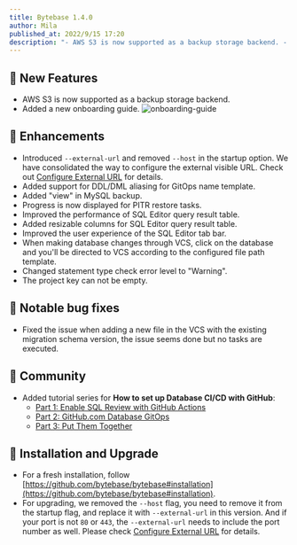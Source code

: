 ```yaml
---
title: Bytebase 1.4.0
author: Mila
published_at: 2022/9/15 17:20
description: "- AWS S3 is now supported as a backup storage backend. - Added a new onboarding guide. - Introduced `--external-url` and removed `--host` in the startup option."
---
```


## 🚀 New Features

- AWS S3 is now supported as a backup storage backend.
- Added a new onboarding guide.
    ![onboarding-guide](/changelog/1.4.0/onboarding-guide.gif)

## 🎄 Enhancements

- Introduced `--external-url` and removed `--host` in the startup option. We have consolidated the way to configure the external visible URL. Check out [Configure External URL](/docs/get-started/install/external-url) for details.
- Added support for DDL/DML aliasing for GitOps name template.
- Added "view" in MySQL backup.
- Progress is now displayed for PITR restore tasks.
- Improved the performance of SQL Editor query result table.
- Added resizable columns for SQL Editor query result table.
- Improved the user experience of the SQL Editor tab bar.
- When making database changes through VCS, click on the database and you'll be directed to VCS according to the configured file path template.
- Changed statement type check error level to "Warning".
- The project key can not be empty.

## 🐞 Notable bug fixes

- Fixed the issue when adding a new file in the VCS with the existing migration schema version, the issue seems done but no tasks are executed.
 
## 🎠 Community

- Added tutorial series for **How to set up Database CI/CD with GitHub**:
  - [Part 1: Enable SQL Review with GitHub Actions](/docs/tutorials/intermediate/github-database-cicd-part-1-sql-review-github-actions)
  - [Part 2: GitHub.com Database GitOps](/docs/tutorials/intermediate/github-database-cicd-part-2-github-database-gitops)
  - [Part 3: Put Them Together](/docs/tutorials/intermediate/github-database-cicd-part-3-put-them-together)

## 📕 Installation and Upgrade

- For a fresh installation, follow [https://github.com/bytebase/bytebase#installation](https://github.com/bytebase/bytebase#installation).
- For upgrading, we removed the `--host` flag, you need to remove it from the startup flag, and replace it with `--external-url` in this version. And if your port is not `80` or `443`, the `--external-url` needs to include the port number as well. Please check [Configure External URL](/docs/get-started/install/external-url) for details.